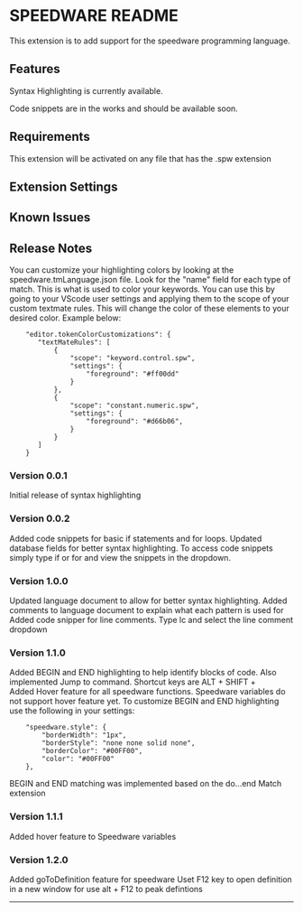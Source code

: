 # SPEEDWARE README

This extension is to add support for the speedware programming language.

## Features

Syntax Highlighting is currently available.

Code snippets are in the works and should be available soon.


## Requirements
This extension will be activated on any file that has the .spw extension

## Extension Settings


## Known Issues


## Release Notes

You can customize your highlighting colors by looking at the speedware.tmLanguage.json file. Look for the "name" field for each type of match. This is what is used to color your keywords. You can use this by going to your VScode user settings and applying them to the scope of your custom textmate rules. This will change the color of these elements to your desired color. Example below:
```
    "editor.tokenColorCustomizations": {
       "textMateRules": [
           {
               "scope": "keyword.control.spw",
               "settings": {
                   "foreground": "#ff00dd"
               } 
           },
           {
               "scope": "constant.numeric.spw",
               "settings": {
                   "foreground": "#d66b06",
               }
           }
       ]
    }
```
   

### Version 0.0.1

Initial release of syntax highlighting

### Version 0.0.2

Added code snippets for basic if statements and for loops.
Updated database fields for better syntax highlighting. To access code snippets simply type if or for and view the snippets in the dropdown.

### Version 1.0.0
Updated language document to allow for better syntax highlighting.
Added comments to language document to explain what each pattern is used for
Added code snipper for line comments. Type lc and select the line comment dropdown

### Version 1.1.0
Added BEGIN and END highlighting to help identify blocks of code. Also implemented Jump to command. Shortcut keys are ALT + SHIFT + \
Added Hover feature for all speedware functions. Speedware variables do not support hover feature yet.
To customize BEGIN and END highlighting use the following in your settings:
```
    "speedware.style": {
        "borderWidth": "1px",
        "borderStyle": "none none solid none",
        "borderColor": "#00FF00",
        "color": "#00FF00"
    },
```

BEGIN and END matching was implemented based on the do...end Match extension

### Version 1.1.1
Added hover feature to Speedware variables

### Version 1.2.0
Added goToDefinition feature for speedware
Uset F12 key to open definition in a new window for use alt + F12 to peak defintions

-----------------------------------------------------------------------------------------------------------

